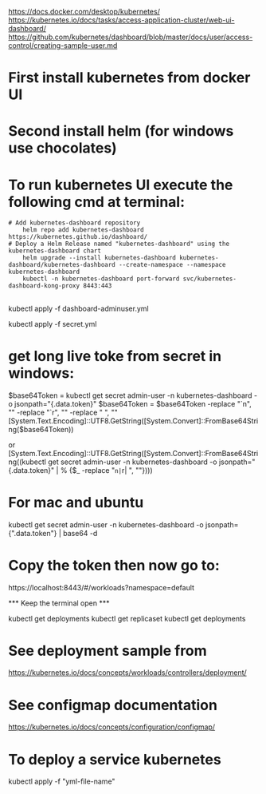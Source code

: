 https://docs.docker.com/desktop/kubernetes/
https://kubernetes.io/docs/tasks/access-application-cluster/web-ui-dashboard/
https://github.com/kubernetes/dashboard/blob/master/docs/user/access-control/creating-sample-user.md
# First install kubernetes from docker UI
# Second install helm (for windows use chocolates)

# To run kubernetes UI execute the following cmd at terminal:

    # Add kubernetes-dashboard repository
        helm repo add kubernetes-dashboard https://kubernetes.github.io/dashboard/
    # Deploy a Helm Release named "kubernetes-dashboard" using the kubernetes-dashboard chart
        helm upgrade --install kubernetes-dashboard kubernetes-dashboard/kubernetes-dashboard --create-namespace --namespace kubernetes-dashboard
        kubectl -n kubernetes-dashboard port-forward svc/kubernetes-dashboard-kong-proxy 8443:443
## 

kubectl apply -f dashboard-adminuser.yml

kubectl apply -f secret.yml

# get long live toke from secret in windows:
$base64Token = kubectl get secret admin-user -n kubernetes-dashboard -o jsonpath="{.data.token}"
$base64Token = $base64Token -replace "`n", "" -replace "`r", "" -replace " ", ""
[System.Text.Encoding]::UTF8.GetString([System.Convert]::FromBase64String($base64Token))

or
[System.Text.Encoding]::UTF8.GetString([System.Convert]::FromBase64String((kubectl get secret admin-user -n kubernetes-dashboard -o jsonpath="{.data.token}" | % {$_ -replace "`n|`r| ", ""})))


# For mac and ubuntu
kubectl get secret admin-user -n kubernetes-dashboard -o jsonpath={".data.token"} | base64 -d

# Copy the token then now go to:
https://localhost:8443/#/workloads?namespace=default

*** Keep the terminal open ***

kubectl get deployments
kubectl get replicaset
kubectl get deployments


# See deployment sample from 
https://kubernetes.io/docs/concepts/workloads/controllers/deployment/

# See configmap documentation
https://kubernetes.io/docs/concepts/configuration/configmap/

# To deploy a service kubernetes
kubectl apply -f "yml-file-name"
